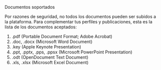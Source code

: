 Documentos soportados 

Por razones de seguridad, no todos los documentos pueden ser subidos a la plataforma. Para complementar tus perfiles y publicaciones, esta
es la lista de los documentos aceptados:

1. .pdf (Portable Document Format; Adobe Acrobat)
2. .doc, .docx (Microsoft Word Document)
3. .key (Apple Keynote Presentation)
4. .ppt, .pptx, .pps, .ppsx (Microsoft PowerPoint Presentation)
5. .odt (OpenDocument Text Document)
6. .xls, .xlsx (Microsoft Excel Document)
